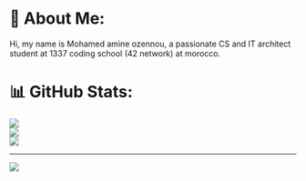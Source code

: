 # 💫 About Me:
Hi, my name is Mohamed amine ozennou, a passionate CS and IT architect student at 1337 coding school (42 network) at morocco.

<!--![](https://komarev.com/ghpvc/?username=ozennou)-->
<!--[![mozennou's 42 stats](https://badge.mediaplus.ma/greenbinary/mozennou)](https://github.com/oakoudad/badge42)-->

# 📊 GitHub Stats:
![](https://github-readme-stats.vercel.app/api?username=ozennou&theme=react&hide_border=true&include_all_commits=false&count_private=false)<br/>
![](https://github-readme-streak-stats.herokuapp.com/?user=ozennou&theme=react&hide_border=true)<br/>
![](https://github-readme-stats.vercel.app/api/top-langs/?username=ozennou&theme=react&hide_border=true&include_all_commits=false&count_private=false&layout=compact)

---
[![](https://visitcount.itsvg.in/api?id=ozennou&icon=0&color=9)](https://visitcount.itsvg.in)

<!-- Proudly created with GPRM ( https://gprm.itsvg.in ) -->

